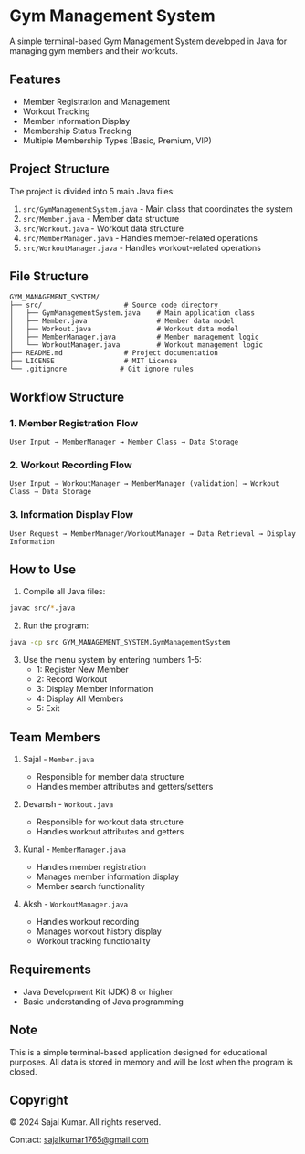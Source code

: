 # Gym Management System

A simple terminal-based Gym Management System developed in Java for managing gym members and their workouts.

## Features

- Member Registration and Management
- Workout Tracking
- Member Information Display
- Membership Status Tracking
- Multiple Membership Types (Basic, Premium, VIP)

## Project Structure

The project is divided into 5 main Java files:

1. `src/GymManagementSystem.java` - Main class that coordinates the system
2. `src/Member.java` - Member data structure
3. `src/Workout.java` - Workout data structure
4. `src/MemberManager.java` - Handles member-related operations
5. `src/WorkoutManager.java` - Handles workout-related operations

## File Structure

```
GYM_MANAGEMENT_SYSTEM/
├── src/                    # Source code directory
│   ├── GymManagementSystem.java    # Main application class
│   ├── Member.java                 # Member data model
│   ├── Workout.java                # Workout data model
│   ├── MemberManager.java          # Member management logic
│   └── WorkoutManager.java         # Workout management logic
├── README.md               # Project documentation
├── LICENSE                 # MIT License
└── .gitignore             # Git ignore rules
```

## Workflow Structure

### 1. Member Registration Flow
```
User Input → MemberManager → Member Class → Data Storage
```

### 2. Workout Recording Flow
```
User Input → WorkoutManager → MemberManager (validation) → Workout Class → Data Storage
```

### 3. Information Display Flow
```
User Request → MemberManager/WorkoutManager → Data Retrieval → Display Information
```

## How to Use

1. Compile all Java files:
```bash
javac src/*.java
```

2. Run the program:
```bash
java -cp src GYM_MANAGEMENT_SYSTEM.GymManagementSystem
```

3. Use the menu system by entering numbers 1-5:
   - 1: Register New Member
   - 2: Record Workout
   - 3: Display Member Information
   - 4: Display All Members
   - 5: Exit

## Team Members

1. Sajal - `Member.java`
   - Responsible for member data structure
   - Handles member attributes and getters/setters

2. Devansh - `Workout.java`
   - Responsible for workout data structure
   - Handles workout attributes and getters

3. Kunal - `MemberManager.java`
   - Handles member registration
   - Manages member information display
   - Member search functionality

4. Aksh - `WorkoutManager.java`
   - Handles workout recording
   - Manages workout history display
   - Workout tracking functionality

## Requirements

- Java Development Kit (JDK) 8 or higher
- Basic understanding of Java programming

## Note

This is a simple terminal-based application designed for educational purposes. All data is stored in memory and will be lost when the program is closed.

## Copyright

© 2024 Sajal Kumar. All rights reserved.

Contact: sajalkumar1765@gmail.com 